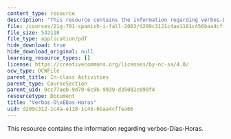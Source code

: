 ```yaml
---
content_type: resource
description: "This resource contains the information regarding verbos-D\xEDas-Horas."
file: /courses/21g-701-spanish-i-fall-2003/d209c3121c4ae1181c456baa4cffea66_MIT21G_701F03_5verbos.pdf
file_size: 542110
file_type: application/pdf
hide_download: true
hide_download_original: null
learning_resource_types: []
license: https://creativecommons.org/licenses/by-nc-sa/4.0/
ocw_type: OCWFile
parent_title: In-class Activities
parent_type: CourseSection
parent_uid: 0cc77aeb-9d79-6c9b-9939-d35082c099f4
resourcetype: Document
title: "Verbos-D\xEDas-Horas"
uid: d209c312-1c4a-e118-1c45-6baa4cffea66
---
```

This resource contains the information regarding verbos-Días-Horas.